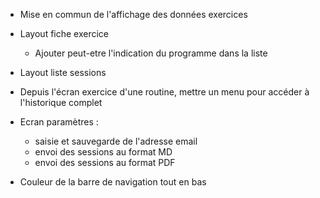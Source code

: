   
- Mise en commun de l'affichage des données exercices

- Layout fiche exercice
    - Ajouter peut-etre l'indication du programme dans la liste

- Layout liste sessions

- Depuis l'écran exercice d'une routine, mettre un menu pour accéder à l'historique complet

- Ecran paramètres :
    - saisie et sauvegarde de l'adresse email
    - envoi des sessions au format MD
    - envoi des sessions au format PDF

- Couleur de la barre de navigation tout en bas
